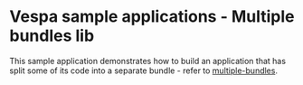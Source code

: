 <!-- Copyright 2020 Oath Holdings. Licensed under the terms of the Apache 2.0 license. See LICENSE in the project root. -->
# Vespa sample applications - Multiple bundles lib

This sample application demonstrates how to build an application that has split
some of its code into a separate bundle - refer to [multiple-bundles](../multiple-bundles).
